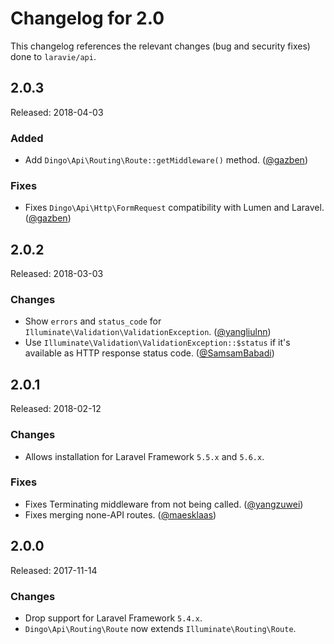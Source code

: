 # Changelog for 2.0

This changelog references the relevant changes (bug and security fixes) done to `laravie/api`.

## 2.0.3

Released: 2018-04-03

### Added

* Add `Dingo\Api\Routing\Route::getMiddleware()` method. ([@gazben](https://github.com/gazben))

### Fixes

* Fixes `Dingo\Api\Http\FormRequest` compatibility with Lumen and Laravel. ([@gazben](https://github.com/gazben))

## 2.0.2

Released: 2018-03-03

### Changes

* Show `errors` and `status_code` for `Illuminate\Validation\ValidationException`. ([@yangliulnn](https://github.com/yangliulnn))
* Use `Illuminate\Validation\ValidationException::$status` if it's available as HTTP response status code. ([@SamsamBabadi](https://github.com/SamsamBabadi))

## 2.0.1

Released: 2018-02-12

### Changes

* Allows installation for Laravel Framework `5.5.x` and `5.6.x`.

### Fixes

* Fixes Terminating middleware from not being called. ([@yangzuwei](https://github.com/yangzuwei))
* Fixes merging none-API routes. ([@maesklaas](https://github.com/maesklaas))

## 2.0.0

Released: 2017-11-14

### Changes

* Drop support for Laravel Framework `5.4.x`.
* `Dingo\Api\Routing\Route` now extends `Illuminate\Routing\Route`.
